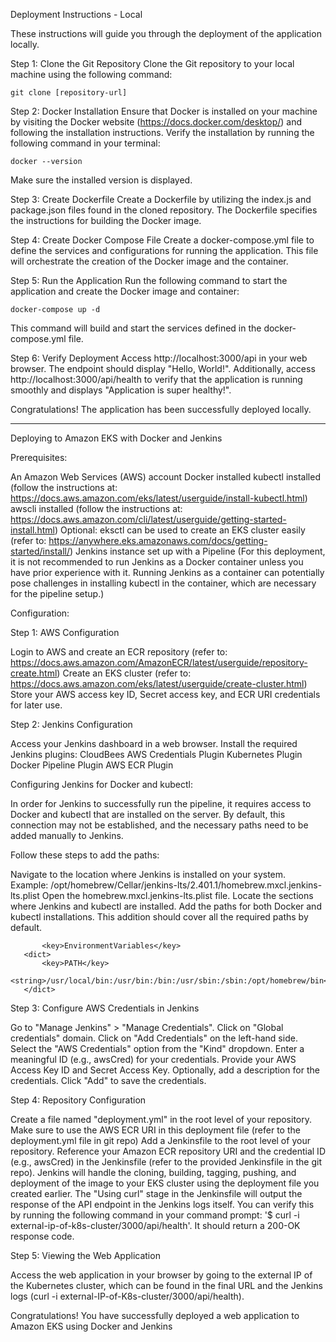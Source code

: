 Deployment Instructions - Local

These instructions will guide you through the deployment of the application locally.

Step 1: Clone the Git Repository
Clone the Git repository to your local machine using the following command:

	git clone [repository-url]
	
Step 2: Docker Installation
Ensure that Docker is installed on your machine by visiting the Docker website (https://docs.docker.com/desktop/) and following the installation instructions. Verify the installation by running the following command in your terminal:

	docker --version

Make sure the installed version is displayed.

Step 3: Create Dockerfile
Create a Dockerfile by utilizing the index.js and package.json files found in the cloned repository. The Dockerfile specifies the instructions for building the Docker image.

Step 4: Create Docker Compose File
Create a docker-compose.yml file to define the services and configurations for running the application. This file will orchestrate the creation of the Docker image and the container.

Step 5: Run the Application
Run the following command to start the application and create the Docker image and container:

	docker-compose up -d
	
This command will build and start the services defined in the docker-compose.yml file.

Step 6: Verify Deployment
Access http://localhost:3000/api in your web browser. The endpoint should display "Hello, World!". Additionally, access http://localhost:3000/api/health to verify that the application is running smoothly and displays "Application is super healthy!".

Congratulations! The application has been successfully deployed locally.

---------------------------------------------------------------------------------------------------------------------------------------------------------------------------------------------------------

Deploying to Amazon EKS with Docker and Jenkins

Prerequisites:

An Amazon Web Services (AWS) account
Docker installed
kubectl installed (follow the instructions at: https://docs.aws.amazon.com/eks/latest/userguide/install-kubectl.html)
awscli installed (follow the instructions at: https://docs.aws.amazon.com/cli/latest/userguide/getting-started-install.html)
Optional: eksctl can be used to create an EKS cluster easily (refer to: https://anywhere.eks.amazonaws.com/docs/getting-started/install/)
Jenkins instance set up with a Pipeline (For this deployment, it is not recommended to run Jenkins as a Docker container unless you have prior experience with it. Running Jenkins as a container can potentially pose challenges in installing kubectl in the container, which are necessary for the pipeline setup.)

Configuration:

Step 1: AWS Configuration

Login to AWS and create an ECR repository (refer to: https://docs.aws.amazon.com/AmazonECR/latest/userguide/repository-create.html)
Create an EKS cluster (refer to: https://docs.aws.amazon.com/eks/latest/userguide/create-cluster.html)
Store your AWS access key ID, Secret access key, and ECR URI credentials for later use.

Step 2: Jenkins Configuration

Access your Jenkins dashboard in a web browser.
Install the required Jenkins plugins:
CloudBees AWS Credentials Plugin
Kubernetes Plugin
Docker Pipeline Plugin
AWS ECR Plugin

Configuring Jenkins for Docker and kubectl:

In order for Jenkins to successfully run the pipeline, it requires access to Docker and kubectl that are installed on the server. By default, this connection may not be established, and the necessary paths need to be added manually to Jenkins.

Follow these steps to add the paths:

Navigate to the location where Jenkins is installed on your system.
Example: /opt/homebrew/Cellar/jenkins-lts/2.401.1/homebrew.mxcl.jenkins-lts.plist
Open the homebrew.mxcl.jenkins-lts.plist file.
Locate the sections where Jenkins and kubectl are installed.
Add the paths for both Docker and kubectl installations. This addition should cover all the required paths by default.
	   
           <key>EnvironmentVariables</key>
	   <dict>
    	   <key>PATH</key>
           <string>/usr/local/bin:/usr/bin:/bin:/usr/sbin:/sbin:/opt/homebrew/bin</string>
	   </dict>
	
Step 3: Configure AWS Credentials in Jenkins

Go to "Manage Jenkins" > "Manage Credentials".
Click on "Global credentials" domain.
Click on "Add Credentials" on the left-hand side.
Select the "AWS Credentials" option from the "Kind" dropdown.
Enter a meaningful ID (e.g., awsCred) for your credentials.
Provide your AWS Access Key ID and Secret Access Key.
Optionally, add a description for the credentials.
Click "Add" to save the credentials.


Step 4: Repository Configuration

Create a file named "deployment.yml" in the root level of your repository. Make sure to use the AWS ECR URI in this deployment file (refer to the deployment.yml file in git repo)
Add a Jenkinsfile to the root level of your repository. Reference your Amazon ECR repository URI and the credential ID (e.g., awsCred) in the Jenkinsfile (refer to the provided Jenkinsfile in the git repo).
Jenkins will handle the cloning, building, tagging, pushing, and deployment of the image to your EKS cluster using the deployment file you created earlier.
The "Using curl" stage in the Jenkinsfile will output the response of the API endpoint in the Jenkins logs itself. You can verify this by running the following command in your command prompt: '$ curl -i external-ip-of-k8s-cluster/3000/api/health'. It should return a 200-OK response code.		

Step 5: Viewing the Web Application

Access the web application in your browser by going to the external IP of the Kubernetes cluster, which can be found in the final URL and the Jenkins logs (curl -i external-IP-of-K8s-cluster/3000/api/health).

Congratulations! You have successfully deployed a web application to Amazon EKS using Docker and Jenkins
